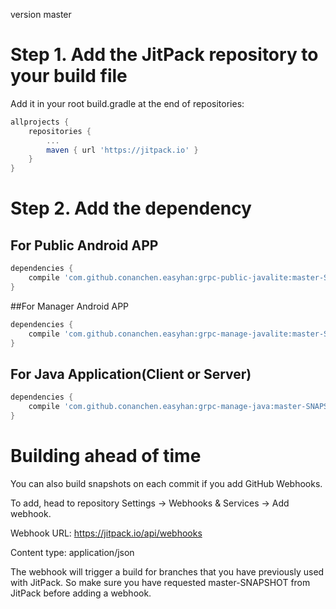 
version master

# Step 1. Add the JitPack repository to your build file
Add it in your root build.gradle at the end of repositories:
```gradle
allprojects {
    repositories {
        ...
        maven { url 'https://jitpack.io' }
    }
}
```
	
# Step 2. Add the dependency
## For Public Android APP

```gradle
dependencies {
    compile 'com.github.conanchen.easyhan:grpc-public-javalite:master-SNAPSHOT'
}
```
	
##For Manager Android APP

```gradle
dependencies {
    compile 'com.github.conanchen.easyhan:grpc-manage-javalite:master-SNAPSHOT'
}
```
	
## For Java Application(Client or Server)
    
```gradle
dependencies {
    compile 'com.github.conanchen.easyhan:grpc-manage-java:master-SNAPSHOT'
}
```
	
# Building ahead of time
You can also build snapshots on each commit if you add GitHub Webhooks.

To add, head to repository Settings -> Webhooks & Services -> Add webhook.

Webhook URL: https://jitpack.io/api/webhooks

Content type: application/json

The webhook will trigger a build for branches that you have previously used with JitPack. So make sure you have requested master-SNAPSHOT from JitPack before adding a webhook.

					